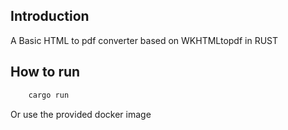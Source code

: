
## Introduction

A Basic HTML to pdf converter based on WKHTMLtopdf in RUST

## How to run 

``` bash
    cargo run
```

Or use the provided docker image
